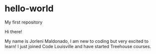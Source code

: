 # hello-world
My first repository

Hi there!

My name is Jorleni Maldonado, I am new to coding but very excited to learn!
I just joined Code Louisville and have started Treehouse courses.
